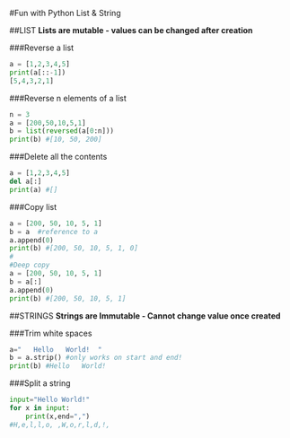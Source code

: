#Fun with Python List & String

##LIST
**Lists are mutable - values can be changed after creation**

###Reverse a list
````python
a = [1,2,3,4,5]
print(a[::-1])
[5,4,3,2,1]
````

###Reverse n elements of a list
```python
n = 3
a = [200,50,10,5,1]
b = list(reversed(a[0:n]))
print(b) #[10, 50, 200]
```

###Delete all the contents
```python
a = [1,2,3,4,5]
del a[:]
print(a) #[]
````

###Copy list
```python
a = [200, 50, 10, 5, 1]
b = a  #reference to a
a.append(0)
print(b) #[200, 50, 10, 5, 1, 0]
#
#Deep copy
a = [200, 50, 10, 5, 1]
b = a[:]
a.append(0)
print(b) #[200, 50, 10, 5, 1]
```


##STRINGS
**Strings are Immutable - Cannot change value once created**

###Trim white spaces
```python
a="   Hello   World!  "
b = a.strip() #only works on start and end!
print(b) #Hello   World!  
````
###Split a string
```python
input="Hello World!"
for x in input:
	print(x,end=",") 
#H,e,l,l,o, ,W,o,r,l,d,!,
````




